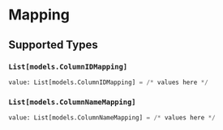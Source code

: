 # Mapping


## Supported Types

### `List[models.ColumnIDMapping]`

```python
value: List[models.ColumnIDMapping] = /* values here */
```

### `List[models.ColumnNameMapping]`

```python
value: List[models.ColumnNameMapping] = /* values here */
```

